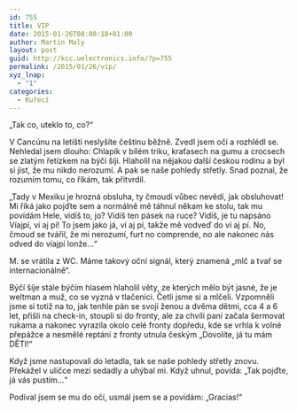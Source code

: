 ```yaml
---
id: 755
title: VIP
date: 2015-01-26T08:00:18+01:00
author: Martin Maly
layout: post
guid: http://kcc.uelectronics.info/?p=755
permalink: /2015/01/26/vip/
xyz_lnap:
  - "1"
categories:
  - Kuřecí
---
```

&#8222;Tak co, uteklo to, co?&#8220;

V Cancúnu na letišti neslyšíte češtinu běžně. Zvedl jsem oči a rozhlédl se. Nehledal jsem dlouho: Chlapík v bílém triku, kraťasech na gumu a crocsech se zlatým řetízkem na býčí šíji. Hlaholil na nějakou další českou rodinu a byl si jist, že mu nikdo nerozumí. A pak se naše pohledy střetly. Snad poznal, že rozumím tomu, co říkám, tak přitvrdil.

&#8222;Tady v Mexiku je hrozná obsluha, ty čmoudi vůbec nevědí, jak obsluhovat! Mi říká jako pojďte sem a normálně mě táhnul někam ke stolu, tak mu povídám Hele, vidíš to, jo? Vidíš ten pásek na ruce? Vidíš, je tu napsáno Víajpí, ví aj pí! To jsem jako já, ví aj pí, takže mě vodveď do ví aj pí. No, čmoud se tvářil, že mi nerozumí, furt no comprende, no ale nakonec nás odved do víajpí lonže&#8230;&#8220;

M. se vrátila z WC. Máme takový oční signál, který znamená &#8222;mlč a tvař se internacionálně&#8220;.

Býčí šíje stále býčím hlasem hlaholil věty, ze kterých mělo být jasné, že je weltman a muž, co se vyzná v tlačenici. Četli jsme si a mlčeli. Vzpomněli jsme si totiž na to, jak tenhle pán se svojí ženou a dvěma dětmi, cca 4 a 6 let, přišli na check-in, stoupli si do fronty, ale za chvíli paní začala šermovat rukama a nakonec vyrazila okolo celé fronty dopředu, kde se vrhla k volné přepážce a nesmělé reptání z fronty utnula českým &#8222;Dovolíte, já tu mám DĚTI!&#8220;

Když jsme nastupovali do letadla, tak se naše pohledy střetly znovu. Překážel v uličce mezi sedadly a uhýbal mi. Když uhnul, povídá: &#8222;Tak pojďte, já vás pustím&#8230;&#8220;

Podíval jsem se mu do očí, usmál jsem se a povídám: &#8222;Gracias!&#8220;